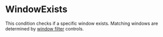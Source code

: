 # WindowExists #
This condition checks if a specific window exists. Matching windows are determined by [window filter](docsGenericWindowFilter.md) controls.